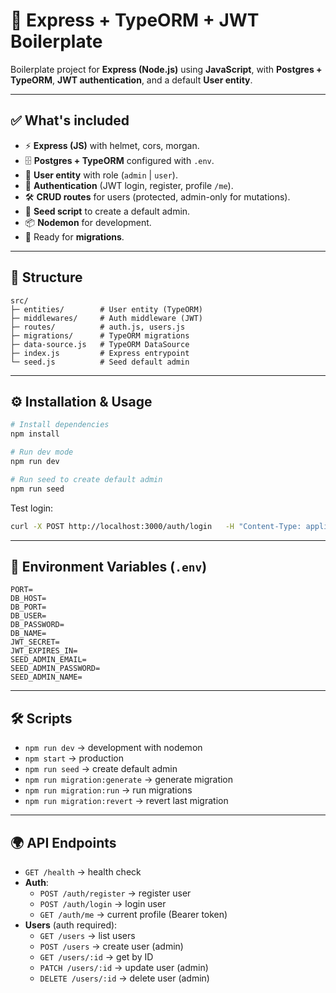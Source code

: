 # 🚀 Express + TypeORM + JWT Boilerplate

Boilerplate project for **Express (Node.js)** using **JavaScript**, with **Postgres + TypeORM**, **JWT authentication**, and a default **User entity**.  

---

## ✅ What's included
- ⚡ **Express (JS)** with helmet, cors, morgan.  
- 🗄️ **Postgres + TypeORM** configured with `.env`.  
- 👤 **User entity** with role (`admin` | `user`).  
- 🔑 **Authentication** (JWT login, register, profile `/me`).  
- 🛠 **CRUD routes** for users (protected, admin-only for mutations).  
- 🌱 **Seed script** to create a default admin.  
- 📦 **Nodemon** for development.  
- 📑 Ready for **migrations**.  

---

## 📂 Structure

```
src/
├─ entities/        # User entity (TypeORM)
├─ middlewares/     # Auth middleware (JWT)
├─ routes/          # auth.js, users.js
├─ migrations/      # TypeORM migrations
├─ data-source.js   # TypeORM DataSource
├─ index.js         # Express entrypoint
└─ seed.js          # Seed default admin
```

---

## ⚙️ Installation & Usage

```bash
# Install dependencies
npm install

# Run dev mode
npm run dev

# Run seed to create default admin
npm run seed
```

Test login:
```bash
curl -X POST http://localhost:3000/auth/login   -H "Content-Type: application/json"   -d '{"email":"admin@local.test","password":"admin123"}'
```

---

## 🔑 Environment Variables (`.env`)

```
PORT=
DB_HOST=
DB_PORT=
DB_USER=
DB_PASSWORD=
DB_NAME=
JWT_SECRET=
JWT_EXPIRES_IN=
SEED_ADMIN_EMAIL=
SEED_ADMIN_PASSWORD=
SEED_ADMIN_NAME=
```

---

## 🛠 Scripts
- `npm run dev` → development with nodemon  
- `npm start` → production  
- `npm run seed` → create default admin  
- `npm run migration:generate` → generate migration  
- `npm run migration:run` → run migrations  
- `npm run migration:revert` → revert last migration  

---

## 🌍 API Endpoints

- `GET /health` → health check  
- **Auth**:  
  - `POST /auth/register` → register user  
  - `POST /auth/login` → login user  
  - `GET /auth/me` → current profile (Bearer token)  
- **Users** (auth required):  
  - `GET /users` → list users  
  - `POST /users` → create user (admin)  
  - `GET /users/:id` → get by ID  
  - `PATCH /users/:id` → update user (admin)  
  - `DELETE /users/:id` → delete user (admin)  
